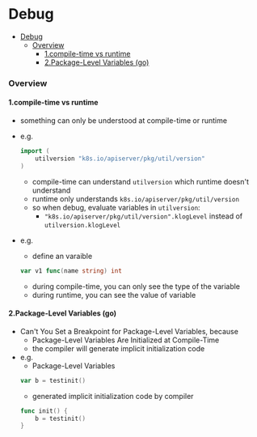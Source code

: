 # Debug


<!-- @import "[TOC]" {cmd="toc" depthFrom=1 depthTo=6 orderedList=false} -->

<!-- code_chunk_output -->

- [Debug](#debug)
    - [Overview](#overview)
      - [1.compile-time vs runtime](#1compile-time-vs-runtime)
      - [2.Package-Level Variables (go)](#2package-level-variables-go)

<!-- /code_chunk_output -->


### Overview

#### 1.compile-time vs runtime

* something can only be understood at compile-time or runtime
* e.g.
    ```go
    import (
        utilversion "k8s.io/apiserver/pkg/util/version"
    )
    ```
    * compile-time can understand `utilversion` which runtime doesn't understand
    * runtime only understands `k8s.io/apiserver/pkg/util/version`
    * so when debug, evaluate variables in `utilversion`:
        * `"k8s.io/apiserver/pkg/util/version".klogLevel` instead of `utilversion.klogLevel`

* e.g.
    * define an varaible
    ```go
    var v1 func(name string) int
    ```
    * during compile-time, you can only see the type of the variable
    * during runtime, you can see the value of variable

#### 2.Package-Level Variables (go) 
* Can't You Set a Breakpoint for Package-Level Variables, because
    * Package-Level Variables Are Initialized at Compile-Time
    * the compiler will generate implicit initialization code
* e.g.
    * Package-Level Variables
    ```go
    var b = testinit()
    ```
    * generated implicit initialization code by compiler
    ```go
    func init() {
        b = testinit()
    }
    ```